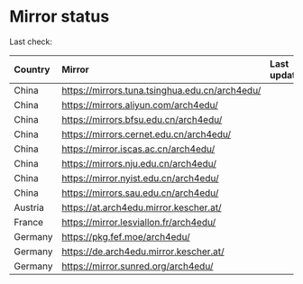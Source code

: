 <script src="./time.js"></script>
# Mirror status
Last check: <script type="text/javascript">localize(1722994452.4544609);</script>

|Country|Mirror|Last update|
|:------|:-----|:----------|
|China|https://mirrors.tuna.tsinghua.edu.cn/arch4edu/|<script type="text/javascript">localize(1722969279);</script>|
|China|https://mirrors.aliyun.com/arch4edu/|<script type="text/javascript">localize(1722969279);</script>|
|China|https://mirrors.bfsu.edu.cn/arch4edu/|<script type="text/javascript">localize(1722969279);</script>|
|China|https://mirrors.cernet.edu.cn/arch4edu/|<script type="text/javascript">localize(1722969279);</script>|
|China|https://mirror.iscas.ac.cn/arch4edu/|<script type="text/javascript">localize(1722969279);</script>|
|China|https://mirrors.nju.edu.cn/arch4edu/|<script type="text/javascript">localize(1722882890);</script>|
|China|https://mirror.nyist.edu.cn/arch4edu/|<script type="text/javascript">localize(1722926200);</script>|
|China|https://mirrors.sau.edu.cn/arch4edu/|<script type="text/javascript">localize(1722969279);</script>|
|Austria|https://at.arch4edu.mirror.kescher.at/|<script type="text/javascript">localize(1722969279);</script>|
|France|https://mirror.lesviallon.fr/arch4edu/|<script type="text/javascript">localize(1722926200);</script>|
|Germany|https://pkg.fef.moe/arch4edu/|<script type="text/javascript">localize(1722969279);</script>|
|Germany|https://de.arch4edu.mirror.kescher.at/|<script type="text/javascript">localize(1722969279);</script>|
|Germany|https://mirror.sunred.org/arch4edu/|<script type="text/javascript">localize(1722969279);</script>|

<script src="./tablefilter/tablefilter.js"></script>
<script src="./table.js"></script>